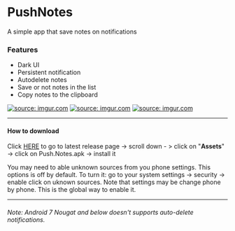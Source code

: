 # PushNotes
A simple app that save notes on notifications

### Features
* Dark UI
* Persistent notification
* Autodelete notes
* Save or not notes in the list
* Copy notes to the clipboard

<a href="https://imgur.com/mf3rZp"><img src="https://imgur.com/mf3rZp4.png" title="source: imgur.com" /></a>
<a href="https://imgur.com/eqiojfM"><img src="https://imgur.com/eqiojfM.png" title="source: imgur.com" /></a>
<a href="https://imgur.com/2WodlGB"><img src="https://imgur.com/2WodlGB.png" title="source: imgur.com" /></a>

---

#### How to download
Click [HERE](https://github.com/Arfmann21/PushNotes/releases/latest) to go to latest release page -> scroll down - > click on "**Assets**" -> click on Push.Notes.apk -> install it

You may need to able unknown sources from you phone settings. This options is off by default. To turn it: go to your system settings -> security -> enable click on uknown sources.
Note that settings may be change phone by phone. This is the global way to enable it.

---

###### Note: Android 7 Nougat and below doesn't supports auto-delete notifications.
